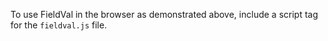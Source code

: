To use FieldVal in the browser as demonstrated above, include a script tag for the ```fieldval.js``` file.